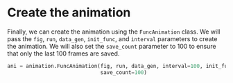 # Create the animation

Finally, we can create the animation using the `FuncAnimation` class. We will pass the `fig`, `run`, `data_gen`, `init_func`, and `interval` parameters to create the animation. We will also set the `save_count` parameter to 100 to ensure that only the last 100 frames are saved.

```python
ani = animation.FuncAnimation(fig, run, data_gen, interval=100, init_func=init,
                              save_count=100)
```
